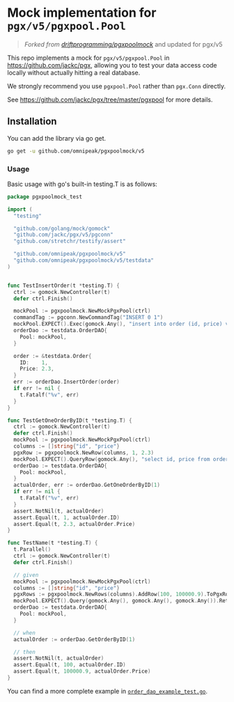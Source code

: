 # Mock implementation for `pgx/v5/pgxpool.Pool`

> _Forked from [driftprogramming/pgxpoolmock](https://github.com/omnipeak/pgxpoolmock)_ and updated for pgx/v5

This repo implements a mock for `pgx/v5/pgxpool.Pool` in https://github.com/jackc/pgx, allowing you to test your data
access code locally without actually hitting a real database.

We strongly recommend you use `pgxpool.Pool` rather than `pgx.Conn` directly.

See https://github.com/jackc/pgx/tree/master/pgxpool for more details.

## Installation

You can add the library via go get.

```bash
go get -u github.com/omnipeak/pgxpoolmock/v5
```

### Usage

Basic usage with go's built-in testing.T is as follows:

```go
package pgxpoolmock_test

import (
  "testing"

  "github.com/golang/mock/gomock"
  "github.com/jackc/pgx/v5/pgconn"
  "github.com/stretchr/testify/assert"

  "github.com/omnipeak/pgxpoolmock/v5"
  "github.com/omnipeak/pgxpoolmock/v5/testdata"
)


func TestInsertOrder(t *testing.T) {
  ctrl := gomock.NewController(t)
  defer ctrl.Finish()

  mockPool := pgxpoolmock.NewMockPgxPool(ctrl)
  commandTag := pgconn.NewCommandTag("INSERT 0 1")
  mockPool.EXPECT().Exec(gomock.Any(), "insert into order (id, price) values ($1, $2)", 1, 2.3).Return(commandTag, nil)
  orderDao := testdata.OrderDAO{
    Pool: mockPool,
  }

  order := &testdata.Order{
    ID:    1,
    Price: 2.3,
  }
  err := orderDao.InsertOrder(order)
  if err != nil {
    t.Fatalf("%v", err)
  }
}

func TestGetOneOrderByID(t *testing.T) {
  ctrl := gomock.NewController(t)
  defer ctrl.Finish()
  mockPool := pgxpoolmock.NewMockPgxPool(ctrl)
  columns := []string{"id", "price"}
  pgxRow := pgxpoolmock.NewRow(columns, 1, 2.3)
  mockPool.EXPECT().QueryRow(gomock.Any(), "select id, price from order where id = $1", 1).Return(pgxRow)
  orderDao := testdata.OrderDAO{
    Pool: mockPool,
  }
  actualOrder, err := orderDao.GetOneOrderByID(1)
  if err != nil {
    t.Fatalf("%v", err)
  }
  assert.NotNil(t, actualOrder)
  assert.Equal(t, 1, actualOrder.ID)
  assert.Equal(t, 2.3, actualOrder.Price)
}

func TestName(t *testing.T) {
  t.Parallel()
  ctrl := gomock.NewController(t)
  defer ctrl.Finish()

  // given
  mockPool := pgxpoolmock.NewMockPgxPool(ctrl)
  columns := []string{"id", "price"}
  pgxRows := pgxpoolmock.NewRows(columns).AddRow(100, 100000.9).ToPgxRows()
  mockPool.EXPECT().Query(gomock.Any(), gomock.Any(), gomock.Any()).Return(pgxRows, nil)
  orderDao := testdata.OrderDAO{
    Pool: mockPool,
  }

  // when
  actualOrder := orderDao.GetOrderByID(1)

  // then
  assert.NotNil(t, actualOrder)
  assert.Equal(t, 100, actualOrder.ID)
  assert.Equal(t, 100000.9, actualOrder.Price)
}
```

You can find a more complete example in [`order_dao_example_test.go`](order_dao_example_test.go).
